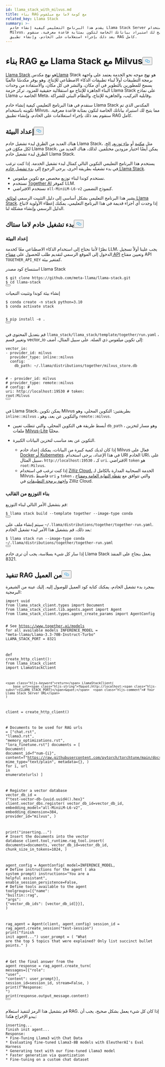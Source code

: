 ```yaml
---
id: llama_stack_with_milvus.md
title: بناء RAG مع كومة لاما مع ميلفوس
related_key: Llama Stack
summary: >-
  يقدم هذا البرنامج التعليمي كيفية إنشاء خادم Llama Stack Server مهيأ باستخدام
  Milvus، مما يتيح لك استيراد بياناتك الخاصة لتكون بمثابة قاعدة معرفية. سنقوم
  بعد ذلك بإجراء استعلامات على الخادم، وإنشاء تطبيق RAG كامل.
---
```

<h1 id="Build-RAG-with-Llama-Stack-with-Milvus" class="common-anchor-header">بناء RAG مع Llama Stack مع Milvus<button data-href="#Build-RAG-with-Llama-Stack-with-Milvus" class="anchor-icon" translate="no">
      <svg translate="no"
        aria-hidden="true"
        focusable="false"
        height="20"
        version="1.1"
        viewBox="0 0 16 16"
        width="16"
      >
        <path
          fill="#0092E4"
          fill-rule="evenodd"
          d="M4 9h1v1H4c-1.5 0-3-1.69-3-3.5S2.55 3 4 3h4c1.45 0 3 1.69 3 3.5 0 1.41-.91 2.72-2 3.25V8.59c.58-.45 1-1.27 1-2.09C10 5.22 8.98 4 8 4H4c-.98 0-2 1.22-2 2.5S3 9 4 9zm9-3h-1v1h1c1 0 2 1.22 2 2.5S13.98 12 13 12H9c-.98 0-2-1.22-2-2.5 0-.83.42-1.64 1-2.09V6.25c-1.09.53-2 1.84-2 3.25C6 11.31 7.55 13 9 13h4c1.45 0 3-1.69 3-3.5S14.5 6 13 6z"
        ></path>
      </svg>
    </button></h1><p><a href="https://github.com/meta-llama/llama-stack/tree/main">Llama Stack</a> هو نهج مكدس<a href="https://github.com/meta-llama/llama-stack/tree/main">Llama</a> Stack هو نهج موجه نحو الخدمة يعتمد على واجهة برمجة التطبيقات أولاً لبناء تطبيقات الذكاء الاصطناعي للإنتاج. وهو يوفر مكدسًا عالميًا يسمح للمطورين بالتطوير في أي مكان، والنشر في كل مكان، والاستفادة من وحدات البناء الجاهزة للإنتاج مع استقلالية حقيقية للمزود. تركز حزمة Llama Stack على نماذج Llama الخاصة ب Meta، وقابلية التركيب، والجاهزية للإنتاج، والنظام البيئي للشراكة.</p>
<p>سنقدم في هذا البرنامج التعليمي كيفية إنشاء خادم Llama Stack المكدس الذي تم تكوينه باستخدام Milvus، مما يتيح لك استيراد بياناتك الخاصة لتكون بمثابة قاعدة معرفية. سنقوم بعد ذلك بإجراء استعلامات على الخادم، وإنشاء تطبيق RAG كامل.</p>
<h2 id="Preparing-the-Environment" class="common-anchor-header">إعداد البيئة<button data-href="#Preparing-the-Environment" class="anchor-icon" translate="no">
      <svg translate="no"
        aria-hidden="true"
        focusable="false"
        height="20"
        version="1.1"
        viewBox="0 0 16 16"
        width="16"
      >
        <path
          fill="#0092E4"
          fill-rule="evenodd"
          d="M4 9h1v1H4c-1.5 0-3-1.69-3-3.5S2.55 3 4 3h4c1.45 0 3 1.69 3 3.5 0 1.41-.91 2.72-2 3.25V8.59c.58-.45 1-1.27 1-2.09C10 5.22 8.98 4 8 4H4c-.98 0-2 1.22-2 2.5S3 9 4 9zm9-3h-1v1h1c1 0 2 1.22 2 2.5S13.98 12 13 12H9c-.98 0-2-1.22-2-2.5 0-.83.42-1.64 1-2.09V6.25c-1.09.53-2 1.84-2 3.25C6 11.31 7.55 13 9 13h4c1.45 0 3-1.69 3-3.5S14.5 6 13 6z"
        ></path>
      </svg>
    </button></h2><p>هناك العديد من الطرق لبدء تشغيل خادم Llama Stack، مثل <a href="https://llama-stack.readthedocs.io/en/latest/distributions/importing_as_library.html">مكتبة</a> أو <a href="https://llama-stack.readthedocs.io/en/latest/distributions/building_distro.html">بناء توزيع،</a> إلخ. لكل مكوّن في Llama Stack، يمكن أيضًا اختيار مزودين مختلفين. لذلك، هناك العديد من الطرق لبدء تشغيل خادم Llama Stack.</p>
<p>يستخدم هذا البرنامج التعليمي التكوين التالي كمثال لبدء تشغيل الخدمة. إذا كنت ترغب في بدء تشغيله بطريقة أخرى، يرجى الرجوع إلى <a href="https://llama-stack.readthedocs.io/en/latest/distributions/index.html">بدء تشغيل خادم Llama Stack</a>.</p>
<ul>
<li>نستخدم كوندا لبناء توزيع مخصص مع تكوين ميلفوس.</li>
<li>نستخدم <a href="https://llama-stack.readthedocs.io/en/latest/distributions/self_hosted_distro/together.html#via-conda">Together AI</a> كموفر LLM.</li>
<li>نستخدم الافتراضي <code translate="no">all-MiniLM-L6-v2</code> كنموذج التضمين.</li>
</ul>
<div class="alert note">
<p>يشير هذا البرنامج التعليمي بشكل أساسي إلى دليل التثبيت الرسمي <a href="https://llama-stack.readthedocs.io/en/latest/index.html">لوثائق Llama Stack</a>. إذا وجدت أي أجزاء قديمة في هذا البرنامج التعليمي، يمكنك إعطاء الأولوية لاتباع الدليل الرسمي وإنشاء مشكلة لنا.</p>
</div>
<h2 id="Start-Llama-Stack-Server" class="common-anchor-header">بدء تشغيل خادم لاما ستاك<button data-href="#Start-Llama-Stack-Server" class="anchor-icon" translate="no">
      <svg translate="no"
        aria-hidden="true"
        focusable="false"
        height="20"
        version="1.1"
        viewBox="0 0 16 16"
        width="16"
      >
        <path
          fill="#0092E4"
          fill-rule="evenodd"
          d="M4 9h1v1H4c-1.5 0-3-1.69-3-3.5S2.55 3 4 3h4c1.45 0 3 1.69 3 3.5 0 1.41-.91 2.72-2 3.25V8.59c.58-.45 1-1.27 1-2.09C10 5.22 8.98 4 8 4H4c-.98 0-2 1.22-2 2.5S3 9 4 9zm9-3h-1v1h1c1 0 2 1.22 2 2.5S13.98 12 13 12H9c-.98 0-2-1.22-2-2.5 0-.83.42-1.64 1-2.09V6.25c-1.09.53-2 1.84-2 3.25C6 11.31 7.55 13 9 13h4c1.45 0 3-1.69 3-3.5S14.5 6 13 6z"
        ></path>
      </svg>
    </button></h2><h3 id="Prepare-the-Environment" class="common-anchor-header">إعداد البيئة</h3><p>نظرًا لأننا نحتاج إلى استخدام الذكاء الاصطناعي معًا كخدمة LLM، يجب علينا أولاً تسجيل الدخول إلى الموقع الرسمي لتقديم طلب للحصول على <a href="https://api.together.xyz/settings/api-keys">مفتاح API</a> وتعيين مفتاح API <code translate="no">TOGETHER_API_KEY</code> كمتغير بيئة.</p>
<p>استنساخ كود مصدر Llama Stack</p>
<pre><code translate="no" class="language-bash">$ git <span class="hljs-built_in">clone</span> https://github.com/meta-llama/llama-stack.git
$ <span class="hljs-built_in">cd</span> llama-stack
<button class="copy-code-btn"></button></code></pre>
<p>إنشاء بيئة كوندا وتثبيت التبعيات</p>
<pre><code translate="no" class="language-bash">$ conda create -n stack python=3.10
$ conda activate stack

$ pip install -e .
<button class="copy-code-btn"></button></code></pre>
<p>قم بتعديل المحتوى في <code translate="no">llama_stack/llama_stack/template/together/run.yaml</code> ، وتغيير قسم vector_io إلى تكوين ميلفوس ذي الصلة. على سبيل المثال، أضف:</p>
<pre><code translate="no" class="language-yaml"><span class="hljs-attr">vector_io:</span>
<span class="hljs-bullet">-</span> <span class="hljs-attr">provider_id:</span> <span class="hljs-string">milvus</span>
  <span class="hljs-attr">provider_type:</span> <span class="hljs-string">inline::milvus</span>
  <span class="hljs-attr">config:</span>
    <span class="hljs-attr">db_path:</span> <span class="hljs-string">~/.llama/distributions/together/milvus_store.db</span>

<span class="hljs-comment">#  - provider_id: milvus</span>
<span class="hljs-comment">#    provider_type: remote::milvus</span>
<span class="hljs-comment">#    config:</span>
<span class="hljs-comment">#      uri: http://localhost:19530</span>
<span class="hljs-comment">#      token: root:Milvus</span>
<button class="copy-code-btn"></button></code></pre>
<p>في Llama Stack، يمكن تكوين Milvus بطريقتين: التكوين المحلي، وهو <code translate="no">inline::milvus</code> ، والتكوين عن بعد، وهو <code translate="no">remote::milvus</code>.</p>
<ul>
<li><p>أبسط طريقة هي التكوين المحلي، والتي تتطلب تعيين <code translate="no">db_path</code> ، وهو مسار لتخزين ملفات <a href="https://milvus.io/docs/quickstart.md">Milvus-Lite</a> محليًا.</p></li>
<li><p>التكوين عن بعد مناسب لتخزين البيانات الكبيرة.</p>
<ul>
<li>إذا كان لديك كمية كبيرة من البيانات، يمكنك إعداد خادم Milvus فعال على <a href="https://milvus.io/docs/quickstart.md">Docker أو Kubernetes</a>. في هذا الإعداد، يرجى استخدام URI الخادم URI، على سبيل المثال، <code translate="no">http://localhost:19530</code> ، كـ <code translate="no">uri</code>. الافتراضي <code translate="no">token</code> هو <code translate="no">root:Milvus</code>.</li>
<li>إذا كنت ترغب في استخدام <a href="https://zilliz.com/cloud">Zilliz Cloud،</a> الخدمة السحابية المدارة بالكامل لـ Milvus، فاضبط <code translate="no">uri</code> و <code translate="no">token</code> ، والتي تتوافق مع <a href="https://docs.zilliz.com/docs/on-zilliz-cloud-console#free-cluster-details">نقطة النهاية العامة ومفتاح واجهة برمجة التطبيقات</a> في Zilliz Cloud.</li>
</ul></li>
</ul>
<h3 id="Build-distribution-from-the-template" class="common-anchor-header">بناء التوزيع من القالب</h3><p>قم بتشغيل الأمر التالي لبناء التوزيع:</p>
<pre><code translate="no" class="language-bash">$ llama stack build --template together --image-type conda
<button class="copy-code-btn"></button></code></pre>
<p>سيتم إنشاء ملف على <code translate="no">~/.llama/distributions/together/together-run.yaml</code>. بعد ذلك، قم بتشغيل هذا الأمر لبدء تشغيل الخادم:</p>
<pre><code translate="no" class="language-bash">$ llama stack run --image-type conda ~/.llama/distributions/together/together-run.yaml
<button class="copy-code-btn"></button></code></pre>
<p>إذا سار كل شيء بسلاسة، يجب أن ترى خادم Llama Stack يعمل بنجاح على المنفذ 8321.</p>
<h2 id="Perform-RAG-from-client" class="common-anchor-header">تنفيذ RAG من العميل<button data-href="#Perform-RAG-from-client" class="anchor-icon" translate="no">
      <svg translate="no"
        aria-hidden="true"
        focusable="false"
        height="20"
        version="1.1"
        viewBox="0 0 16 16"
        width="16"
      >
        <path
          fill="#0092E4"
          fill-rule="evenodd"
          d="M4 9h1v1H4c-1.5 0-3-1.69-3-3.5S2.55 3 4 3h4c1.45 0 3 1.69 3 3.5 0 1.41-.91 2.72-2 3.25V8.59c.58-.45 1-1.27 1-2.09C10 5.22 8.98 4 8 4H4c-.98 0-2 1.22-2 2.5S3 9 4 9zm9-3h-1v1h1c1 0 2 1.22 2 2.5S13.98 12 13 12H9c-.98 0-2-1.22-2-2.5 0-.83.42-1.64 1-2.09V6.25c-1.09.53-2 1.84-2 3.25C6 11.31 7.55 13 9 13h4c1.45 0 3-1.69 3-3.5S14.5 6 13 6z"
        ></path>
      </svg>
    </button></h2><p>بمجرد بدء تشغيل الخادم، يمكنك كتابة كود العميل للوصول إليه. إليك عينة من الشيفرة البرمجية:</p>
<pre><code translate="no" class="language-python"><span class="hljs-keyword">import</span> uuid
<span class="hljs-keyword">from</span> llama_stack_client.types <span class="hljs-keyword">import</span> Document
<span class="hljs-keyword">from</span> llama_stack_client.lib.agents.agent <span class="hljs-keyword">import</span> Agent
<span class="hljs-keyword">from</span> llama_stack_client.types.agent_create_params <span class="hljs-keyword">import</span> AgentConfig

<span class="hljs-comment"># See https://www.together.ai/models for all available models</span>
INFERENCE_MODEL = <span class="hljs-string">&quot;meta-llama/Llama-3.3-70B-Instruct-Turbo&quot;</span>
LLAMA_STACK_PORT = <span class="hljs-number">8321</span>


<span class="hljs-keyword">def</span> <span class="hljs-title function_">create_http_client</span>():
    <span class="hljs-keyword">from</span> llama_stack_client <span class="hljs-keyword">import</span> LlamaStackClient

    <span class="hljs-keyword">return</span> LlamaStackClient(
        base_url=<span class="hljs-string">f&quot;http://localhost:<span class="hljs-subst">{LLAMA_STACK_PORT}</span>&quot;</span>  <span class="hljs-comment"># Your Llama Stack Server URL</span>
    )


client = create_http_client()

<span class="hljs-comment"># Documents to be used for RAG</span>
urls = [<span class="hljs-string">&quot;chat.rst&quot;</span>, <span class="hljs-string">&quot;llama3.rst&quot;</span>, <span class="hljs-string">&quot;memory_optimizations.rst&quot;</span>, <span class="hljs-string">&quot;lora_finetune.rst&quot;</span>]
documents = [
    Document(
        document_id=<span class="hljs-string">f&quot;num-<span class="hljs-subst">{i}</span>&quot;</span>,
        content=<span class="hljs-string">f&quot;https://raw.githubusercontent.com/pytorch/torchtune/main/docs/source/tutorials/<span class="hljs-subst">{url}</span>&quot;</span>,
        mime_type=<span class="hljs-string">&quot;text/plain&quot;</span>,
        metadata={},
    )
    <span class="hljs-keyword">for</span> i, url <span class="hljs-keyword">in</span> <span class="hljs-built_in">enumerate</span>(urls)
]

<span class="hljs-comment"># Register a vector database</span>
vector_db_id = <span class="hljs-string">f&quot;test-vector-db-<span class="hljs-subst">{uuid.uuid4().<span class="hljs-built_in">hex</span>}</span>&quot;</span>
client.vector_dbs.register(
    vector_db_id=vector_db_id,
    embedding_model=<span class="hljs-string">&quot;all-MiniLM-L6-v2&quot;</span>,
    embedding_dimension=<span class="hljs-number">384</span>,
    provider_id=<span class="hljs-string">&quot;milvus&quot;</span>,
)

<span class="hljs-built_in">print</span>(<span class="hljs-string">&quot;inserting...&quot;</span>)
<span class="hljs-comment"># Insert the documents into the vector database</span>
client.tool_runtime.rag_tool.insert(
    documents=documents, vector_db_id=vector_db_id, chunk_size_in_tokens=<span class="hljs-number">1024</span>,
)

agent_config = AgentConfig(
    model=INFERENCE_MODEL,
    <span class="hljs-comment"># Define instructions for the agent ( aka system prompt)</span>
    instructions=<span class="hljs-string">&quot;You are a helpful assistant&quot;</span>,
    enable_session_persistence=<span class="hljs-literal">False</span>,
    <span class="hljs-comment"># Define tools available to the agent</span>
    toolgroups=[{<span class="hljs-string">&quot;name&quot;</span>: <span class="hljs-string">&quot;builtin::rag&quot;</span>, <span class="hljs-string">&quot;args&quot;</span>: {<span class="hljs-string">&quot;vector_db_ids&quot;</span>: [vector_db_id]}}],
)

rag_agent = Agent(client, agent_config)
session_id = rag_agent.create_session(<span class="hljs-string">&quot;test-session&quot;</span>)
<span class="hljs-built_in">print</span>(<span class="hljs-string">&quot;finish init agent...&quot;</span>)
user_prompt = (
    <span class="hljs-string">&quot;What are the top 5 topics that were explained? Only list succinct bullet points.&quot;</span>
)

<span class="hljs-comment"># Get the final answer from the agent</span>
response = rag_agent.create_turn(
    messages=[{<span class="hljs-string">&quot;role&quot;</span>: <span class="hljs-string">&quot;user&quot;</span>, <span class="hljs-string">&quot;content&quot;</span>: user_prompt}],
    session_id=session_id,
    stream=<span class="hljs-literal">False</span>,
)
<span class="hljs-built_in">print</span>(<span class="hljs-string">f&quot;Response: &quot;</span>)
<span class="hljs-built_in">print</span>(response.output_message.content)
<button class="copy-code-btn"></button></code></pre>
<p>قم بتشغيل هذا الرمز لتنفيذ استعلام RAG. إذا كان كل شيء يعمل بشكل صحيح، يجب أن يبدو الإخراج هكذا:</p>
<pre><code translate="no" class="language-log">inserting...
finish init agent...
Response: 
* Fine-Tuning Llama3 with Chat Data
* Evaluating fine-tuned Llama3-8B models with EleutherAI's Eval Harness
* Generating text with our fine-tuned Llama3 model
* Faster generation via quantization
* Fine-tuning on a custom chat dataset
</code></pre>
